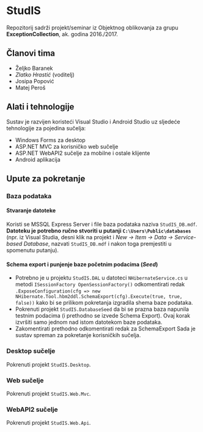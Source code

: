 # StudIS
Repozitorij sadrži projekt/seminar iz Objektnog oblikovanja za grupu **ExceptionCollection**, ak. godina 2016./2017.

## Članovi tima
- Željko Baranek
- *Zlatko Hrastić* (voditelj)
- Josipa Popović
- Matej Peroš

## Alati i tehnologije
Sustav je razvijen koristeći Visual Studio i Android Studio uz sljedeće tehnologije za pojedina sučelja:
- Windows Forms za desktop
- ASP.NET MVC za korisničko web sučelje
- ASP.NET WebAPI2 sučelje za mobilne i ostale klijente
- Android aplikacija

## Upute za pokretanje
### Baza podataka
#### Stvaranje datoteke
Koristi se MSSQL Express Server i file baza podataka naziva ``StudIS_DB.mdf``.
**Datoteku je potrebno ručno stvoriti u putanji
``C:\Users\Public\databases``** (npr. iz Visual Studia, desni klik na projekt i *New -> Item -> Data -> Service-based Database*, nazvati ``StudIS_DB.mdf`` i nakon toga premjestiti u spomenutu putanju).
#### Schema export i punjenje baze početnim podacima (*Seed*)
- Potrebno je u projektu ``StudIS.DAL`` u datoteci ``NHibernateService.cs`` u metodi ``ISessionFactory OpenSessionFactory()`` odkomentirati redak ``.ExposeConfiguration(cfg => new NHibernate.Tool.hbm2ddl.SchemaExport(cfg).Execute(true, true, false))`` kako bi se prilikom pokretanja izgradila shema baze podataka.
- Pokrenuti projekt ``StudIS.DatabaseSeed`` da bi se prazna baza napunila testnim podacima (i prethodno se izvede Schema Export). Ovaj korak izvršiti samo jednom nad istom datotekom baze podataka.
- Zakomentirati prethodno odkomentirati redak za SchemaExport
Sada je sustav spreman za pokretanje korisničkih sučelja.

### Desktop sučelje
Pokrenuti projekt ``StudIS.Desktop``.
### Web sučelje
Pokrenuti projekt ``StudIS.Web.Mvc``.
### WebAPI2 sučelje
Pokrenuti projekt ``StudIS.Web.Api``.
